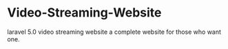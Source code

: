 # Video-Streaming-Website
laravel 5.0 video streaming website
a complete website for those who want one.
